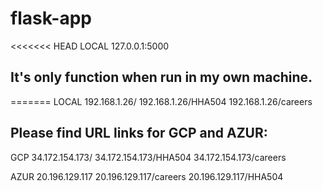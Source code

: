 # flask-app


<<<<<<< HEAD
LOCAL 127.0.0.1:5000
  ## It's only function when run in my own machine.
=======
LOCAL 
      192.168.1.26/
      192.168.1.26/HHA504
      192.168.1.26/careers

## Please find URL links for GCP and AZUR:

GCP 34.172.154.173/
    34.172.154.173/HHA504
    34.172.154.173/careers
    
AZUR        20.196.129.117
            20.196.129.117/careers
             20.196.129.117/HHA504
